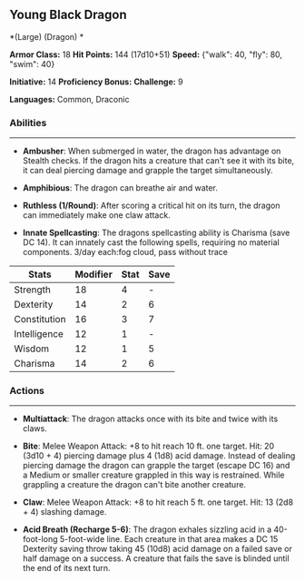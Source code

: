 ## Young Black Dragon
*(Large) (Dragon) *

**Armor Class:** 18
**Hit Points:** 144 (17d10+51)
**Speed:** {"walk": 40, "fly": 80, "swim": 40}

**Initiative:** 14
**Proficiency Bonus:**
**Challenge:** 9

**Languages:** Common, Draconic

### Abilities
 --- 
- **Ambusher**: When submerged in water, the dragon has advantage on Stealth checks. If the dragon hits a creature that can't see it with its bite, it can deal piercing damage and grapple the target simultaneously.

- **Amphibious**: The dragon can breathe air and water.

- **Ruthless (1/Round)**: After scoring a critical hit on its turn, the dragon can immediately make one claw attack.

- **Innate Spellcasting**: The dragons spellcasting ability is Charisma (save DC 14). It can innately cast the following spells, requiring no material components. 3/day each:fog cloud, pass without trace



| Stats | Modifier | Stat | Save
| ---- | ---- | ---- | ---- |
| Strength | 18 | 4 | - |
| Dexterity | 14 | 2 | 6 |
| Constitution | 16 | 3 | 7 |
| Intelligence | 12 | 1 | - |
| Wisdom | 12 | 1 | 5 |
| Charisma | 14 | 2 | 6 |

### Actions
 --- 
- **Multiattack**: The dragon attacks once with its bite and twice with its claws.

- **Bite**: Melee Weapon Attack: +8 to hit  reach 10 ft.  one target. Hit: 20 (3d10 + 4) piercing damage plus 4 (1d8) acid damage. Instead of dealing piercing damage  the dragon can grapple the target (escape DC 16)  and a Medium or smaller creature grappled in this way is restrained. While grappling a creature  the dragon can't bite another creature.

- **Claw**: Melee Weapon Attack: +8 to hit  reach 5 ft.  one target. Hit: 13 (2d8 + 4) slashing damage.

- **Acid Breath (Recharge 5-6)**: The dragon exhales sizzling acid in a 40-foot-long  5-foot-wide line. Each creature in that area makes a DC 15 Dexterity saving throw  taking 45 (10d8) acid damage on a failed save or half damage on a success. A creature that fails the save is blinded until the end of its next turn.

